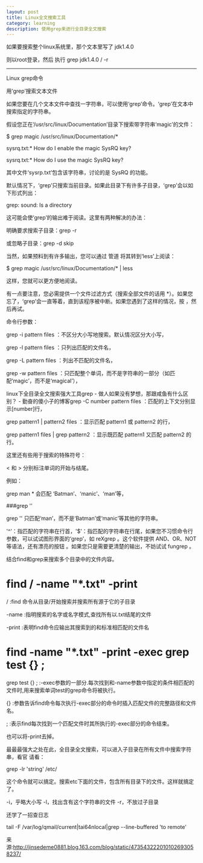 ```yaml
---
layout: post
title: Linux全文搜索工具
category: learning
description: 使用grep来进行全目录全文搜索
---
```


如果要搜索整个linux系统里，那个文本里写了 jdk1.4.0

则以root登录，然后 执行 grep   jdk1.4.0   /   -r

-------------------------------------------------------------------------------

Linux grep命令

用‘grep’搜索文本文件

如果您要在几个文本文件中查找一字符串，可以使用‘grep’命令。‘grep’在文本中搜索指定的字符串。

假设您正在‘/usr/src/linux/Documentation’目录下搜索带字符串‘magic’的文件：

$ grep magic /usr/src/linux/Documentation/*

sysrq.txt:* How do I enable the magic SysRQ key?

sysrq.txt:* How do I use the magic SysRQ key?

其中文件‘sysrp.txt’包含该字符串，讨论的是 SysRQ 的功能。

默认情况下，‘grep’只搜索当前目录。如果此目录下有许多子目录，‘grep’会以如下形式列出：

grep: sound: Is a directory

这可能会使‘grep’的输出难于阅读。这里有两种解决的办法：

明确要求搜索子目录：grep -r

或忽略子目录：grep -d skip

当然，如果预料到有许多输出，您可以通过 管道 将其转到‘less’上阅读：

$ grep magic /usr/src/linux/Documentation/* | less

这样，您就可以更方便地阅读。

有一点要注意，您必需提供一个文件过滤方式（搜索全部文件的话用 *）。如果您忘了，‘grep’会一直等着，直到该程序被中断。如果您遇到了这样的情况，按 ，然后再试。

命令行参数：

grep -i pattern files ：不区分大小写地搜索。默认情况区分大小写，

grep -l pattern files ：只列出匹配的文件名，

grep -L pattern files ：列出不匹配的文件名，

grep -w pattern files ：只匹配整个单词，而不是字符串的一部分（如匹配‘magic’，而不是‘magical’），

linux下全目录全文搜索强大工具grep - 做人如果没有梦想，那跟咸鱼有什么区别？ - 勤奋的傻小子的博客grep -C number pattern files ：匹配的上下文分别显示[number]行，

grep pattern1 | pattern2 files ：显示匹配 pattern1 或 pattern2 的行，

grep pattern1 files | grep pattern2 ：显示既匹配 pattern1 又匹配 pattern2 的行。

这里还有些用于搜索的特殊符号：

\< 和 \> 分别标注单词的开始与结尾。

例如：

grep man * 会匹配 ‘Batman’、‘manic’、‘man’等，

###grep '\'

grep '\' 只匹配‘man’，而不是‘Batman’或‘manic’等其他的字符串。

'^'：指匹配的字符串在行首，'$'：指匹配的字符串在行尾，如果您不习惯命令行参数，可以试试图形界面的‘grep’，如 reXgrep 。这个软件提供 AND、OR、NOT 等语法，还有漂亮的按钮 。如果您只是需要更清楚的输出，不妨试试 fungrep 。

结合find和grep来搜索多个目录中的文件内容。

# find / -name "*.txt" -print

/ :find 命令从目录/开始搜索并搜索所有源于它的子目录

-name :指明搜索的名字或名字模式,查找所有以.txt结尾的文件

-print :表明find命令应输出其搜索到的和标准相匹配的文件名

# find -name "*.txt" -print -exec grep test {} \;

grep test {} \; :-exec参数的一部分.每次找到和-name参数中指定的条件相匹配的文件时,用来搜索单词test的grep命令将被执行。

{} :参数告诉find命令每次执行-exec部分的命令时插入匹配文件的完整路径和文件名。

\; :表示find每次找到一个匹配文件时其所执行的-exec部分的命令结束。

也可以将-print去掉。

最最最强大之处在此，全目录全文搜索，可以进入子目录在所有文件中搜索字符串，看官 请看：

grep -lr 'string' /etc/

这个命令就可以搞定。搜索etc下面的文件，包含所有目录下的文件。这样就搞定了。

-i，乎略大小写
-l，找出含有这个字符串的文件
-r，不放过子目录

还学了一招查日志

tail -F /var/log/qmail/current|tai64nlocal|grep --line-buffered 'to remote'

来源:http://jinsedeme0881.blog.163.com/blog/static/473543222010102693058237/

